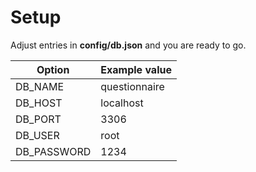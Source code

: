 # Setup

Adjust entries in <strong>config/db.json</strong> and you are ready to go.

| Option | Example value |
| --- | --- |
| DB_NAME | questionnaire |
| DB_HOST | localhost | 
| DB_PORT | 3306 |
| DB_USER | root |
| DB_PASSWORD | 1234 |